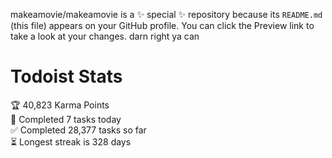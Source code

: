 makeamovie/makeamovie is a ✨ special ✨ repository because its `README.md` (this file) appears on your GitHub profile.
You can click the Preview link to take a look at your changes. darn right ya can

# Todoist Stats

<!-- TODO-IST:START -->
🏆  40,823 Karma Points           
🌸  Completed 7 tasks today           
✅  Completed 28,377 tasks so far           
⏳  Longest streak is 328 days
<!-- TODO-IST:END -->